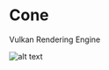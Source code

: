 # Cone
Vulkan Rendering Engine

![alt text](https://media0.giphy.com/media/6VuX8nKSfNzcqoHBv5/giphy.gif?cid=790b76117fa53081c372c733f515355daf160200cb5c6b8f&rid=giphy.gif)
